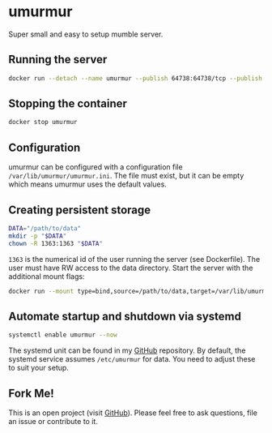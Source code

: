# umurmur
Super small and easy to setup mumble server.

## Running the server
```bash
docker run --detach --name umurmur --publish 64738:64738/tcp --publish 64738:64738/udp hetsh/umurmur
```

## Stopping the container
```bash
docker stop umurmur
```

## Configuration
umurmur can be configured with a configuration file `/var/lib/umurmur/umurmur.ini`.
The file must exist, but it can be empty which means umurmur uses the default values.

## Creating persistent storage
```bash
DATA="/path/to/data"
mkdir -p "$DATA"
chown -R 1363:1363 "$DATA"
```
`1363` is the numerical id of the user running the server (see Dockerfile).
The user must have RW access to the data directory.
Start the server with the additional mount flags:
```bash
docker run --mount type=bind,source=/path/to/data,target=/var/lib/umurmur ...
```

## Automate startup and shutdown via systemd
```bash
systemctl enable umurmur --now
```
The systemd unit can be found in my [GitHub](https://github.com/Hetsh/docker-umurmur) repository.
By default, the systemd service assumes `/etc/umurmur` for data.
You need to adjust these to suit your setup.

## Fork Me!
This is an open project (visit [GitHub](https://github.com/Hetsh/docker-umurmur)). Please feel free to ask questions, file an issue or contribute to it.